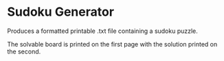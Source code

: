 # Sudoku Generator

Produces a formatted printable .txt file containing a sudoku puzzle.

The solvable board is printed on the first page with the solution printed on the second.
